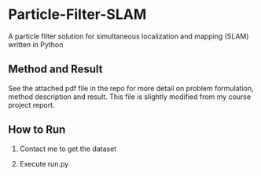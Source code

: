 # Particle-Filter-SLAM
A particle filter solution for simultaneous localization and mapping (SLAM) written in Python

## Method and Result
See the attached pdf file in the repo for more detail on problem formulation, method description and result. This file is slightly modified from my course project report.

## How to Run
1. Contact me to get the dataset

2. Execute run.py 
